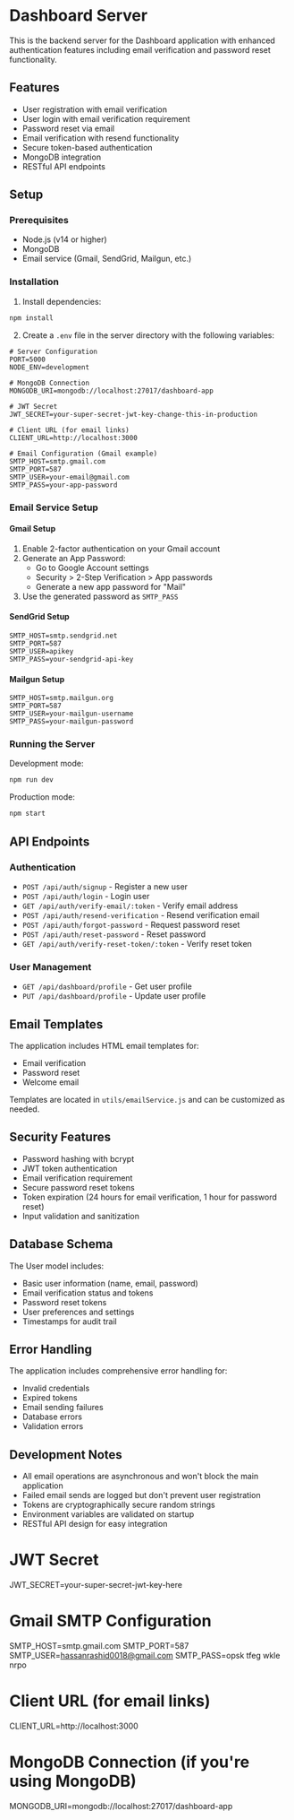 # Dashboard Server

This is the backend server for the Dashboard application with enhanced authentication features including email verification and password reset functionality.

## Features

- User registration with email verification
- User login with email verification requirement
- Password reset via email
- Email verification with resend functionality
- Secure token-based authentication
- MongoDB integration
- RESTful API endpoints

## Setup

### Prerequisites

- Node.js (v14 or higher)
- MongoDB
- Email service (Gmail, SendGrid, Mailgun, etc.)

### Installation

1. Install dependencies:

```bash
npm install
```

2. Create a `.env` file in the server directory with the following variables:

```env
# Server Configuration
PORT=5000
NODE_ENV=development

# MongoDB Connection
MONGODB_URI=mongodb://localhost:27017/dashboard-app

# JWT Secret
JWT_SECRET=your-super-secret-jwt-key-change-this-in-production

# Client URL (for email links)
CLIENT_URL=http://localhost:3000

# Email Configuration (Gmail example)
SMTP_HOST=smtp.gmail.com
SMTP_PORT=587
SMTP_USER=your-email@gmail.com
SMTP_PASS=your-app-password
```

### Email Service Setup

#### Gmail Setup

1. Enable 2-factor authentication on your Gmail account
2. Generate an App Password:
   - Go to Google Account settings
   - Security > 2-Step Verification > App passwords
   - Generate a new app password for "Mail"
3. Use the generated password as `SMTP_PASS`

#### SendGrid Setup

```env
SMTP_HOST=smtp.sendgrid.net
SMTP_PORT=587
SMTP_USER=apikey
SMTP_PASS=your-sendgrid-api-key
```

#### Mailgun Setup

```env
SMTP_HOST=smtp.mailgun.org
SMTP_PORT=587
SMTP_USER=your-mailgun-username
SMTP_PASS=your-mailgun-password
```

### Running the Server

Development mode:

```bash
npm run dev
```

Production mode:

```bash
npm start
```

## API Endpoints

### Authentication

- `POST /api/auth/signup` - Register a new user
- `POST /api/auth/login` - Login user
- `GET /api/auth/verify-email/:token` - Verify email address
- `POST /api/auth/resend-verification` - Resend verification email
- `POST /api/auth/forgot-password` - Request password reset
- `POST /api/auth/reset-password` - Reset password
- `GET /api/auth/verify-reset-token/:token` - Verify reset token

### User Management

- `GET /api/dashboard/profile` - Get user profile
- `PUT /api/dashboard/profile` - Update user profile

## Email Templates

The application includes HTML email templates for:

- Email verification
- Password reset
- Welcome email

Templates are located in `utils/emailService.js` and can be customized as needed.

## Security Features

- Password hashing with bcrypt
- JWT token authentication
- Email verification requirement
- Secure password reset tokens
- Token expiration (24 hours for email verification, 1 hour for password reset)
- Input validation and sanitization

## Database Schema

The User model includes:

- Basic user information (name, email, password)
- Email verification status and tokens
- Password reset tokens
- User preferences and settings
- Timestamps for audit trail

## Error Handling

The application includes comprehensive error handling for:

- Invalid credentials
- Expired tokens
- Email sending failures
- Database errors
- Validation errors

## Development Notes

- All email operations are asynchronous and won't block the main application
- Failed email sends are logged but don't prevent user registration
- Tokens are cryptographically secure random strings
- Environment variables are validated on startup
- RESTful API design for easy integration






# JWT Secret
JWT_SECRET=your-super-secret-jwt-key-here

# Gmail SMTP Configuration
SMTP_HOST=smtp.gmail.com
SMTP_PORT=587
SMTP_USER=hassanrashid0018@gmail.com
SMTP_PASS=opsk tfeg wkle nrpo

# Client URL (for email links)
CLIENT_URL=http://localhost:3000

# MongoDB Connection (if you're using MongoDB)
MONGODB_URI=mongodb://localhost:27017/dashboard-app